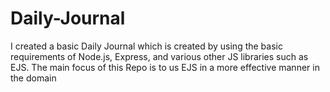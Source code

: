 # Daily-Journal
I created a basic Daily Journal which is created by using the basic requirements of Node.js, Express, and various other JS libraries such as EJS. The main focus of this Repo is to us EJS in a more effective manner in the domain
